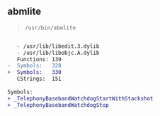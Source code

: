 ## abmlite

> `/usr/bin/abmlite`

```diff

   - /usr/lib/libedit.3.dylib
   - /usr/lib/libobjc.A.dylib
   Functions: 139
-  Symbols:   328
+  Symbols:   330
   CStrings:  151
 
Symbols:
+ _TelephonyBasebandWatchdogStartWithStackshot
+ _TelephonyBasebandWatchdogStop

```
